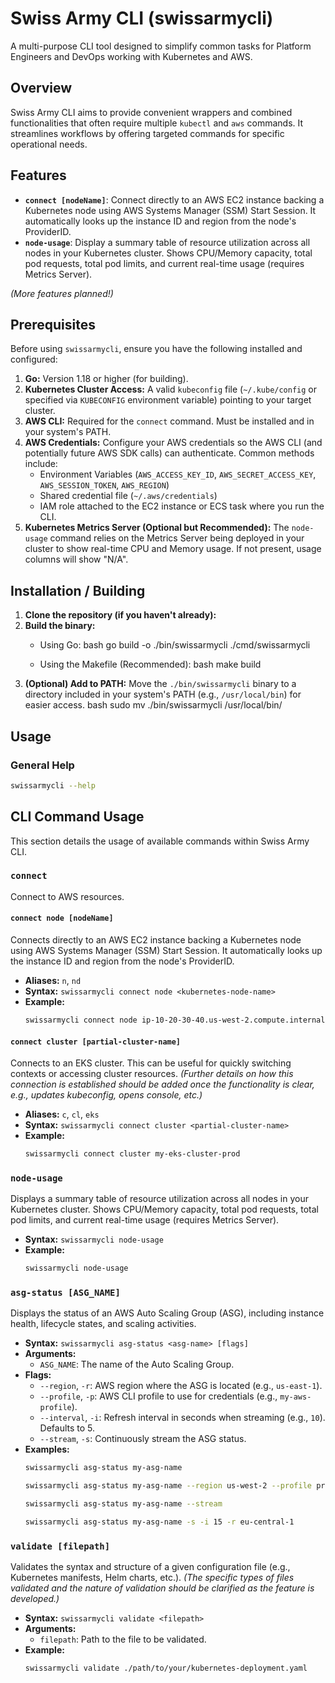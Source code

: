 # Swiss Army CLI (swissarmycli)

A multi-purpose CLI tool designed to simplify common tasks for Platform Engineers and DevOps working with Kubernetes and AWS.

## Overview

Swiss Army CLI aims to provide convenient wrappers and combined functionalities that often require multiple `kubectl` and `aws` commands. It streamlines workflows by offering targeted commands for specific operational needs.

## Features

*   **`connect [nodeName]`**: Connect directly to an AWS EC2 instance backing a Kubernetes node using AWS Systems Manager (SSM) Start Session. It automatically looks up the instance ID and region from the node's ProviderID.
*   **`node-usage`**: Display a summary table of resource utilization across all nodes in your Kubernetes cluster. Shows CPU/Memory capacity, total pod requests, total pod limits, and current real-time usage (requires Metrics Server).

*(More features planned!)*

## Prerequisites

Before using `swissarmycli`, ensure you have the following installed and configured:

1.  **Go:** Version 1.18 or higher (for building).
2.  **Kubernetes Cluster Access:** A valid `kubeconfig` file (`~/.kube/config` or specified via `KUBECONFIG` environment variable) pointing to your target cluster.
3.  **AWS CLI:** Required for the `connect` command. Must be installed and in your system's PATH.
4.  **AWS Credentials:** Configure your AWS credentials so the AWS CLI (and potentially future AWS SDK calls) can authenticate. Common methods include:
    *   Environment Variables (`AWS_ACCESS_KEY_ID`, `AWS_SECRET_ACCESS_KEY`, `AWS_SESSION_TOKEN`, `AWS_REGION`)
    *   Shared credential file (`~/.aws/credentials`)
    *   IAM role attached to the EC2 instance or ECS task where you run the CLI.
5.  **Kubernetes Metrics Server (Optional but Recommended):** The `node-usage` command relies on the Metrics Server being deployed in your cluster to show real-time CPU and Memory usage. If not present, usage columns will show "N/A".

## Installation / Building

1.  **Clone the repository (if you haven't already):**
2.  **Build the binary:**
    *   Using Go:
    bash go build -o ./bin/swissarmycli ./cmd/swissarmycli

    *   Using the Makefile (Recommended):
    bash make build
3.  **(Optional) Add to PATH:** Move the `./bin/swissarmycli` binary to a directory included in your system's PATH (e.g., `/usr/local/bin`) for easier access.
bash sudo mv ./bin/swissarmycli /usr/local/bin/

## Usage

### General Help

```bash
swissarmycli --help
```

## CLI Command Usage

This section details the usage of available commands within Swiss Army CLI.

### `connect`

Connect to AWS resources.

#### `connect node [nodeName]`

Connects directly to an AWS EC2 instance backing a Kubernetes node using AWS Systems Manager (SSM) Start Session. It automatically looks up the instance ID and region from the node's ProviderID.

*   **Aliases:** `n`, `nd`
*   **Syntax:** `swissarmycli connect node <kubernetes-node-name>`
*   **Example:**
    ```bash
    swissarmycli connect node ip-10-20-30-40.us-west-2.compute.internal
    ```

#### `connect cluster [partial-cluster-name]`

Connects to an EKS cluster. This can be useful for quickly switching contexts or accessing cluster resources. *(Further details on how this connection is established should be added once the functionality is clear, e.g., updates kubeconfig, opens console, etc.)*

*   **Aliases:** `c`, `cl`, `eks`
*   **Syntax:** `swissarmycli connect cluster <partial-cluster-name>`
*   **Example:**
    ```bash
    swissarmycli connect cluster my-eks-cluster-prod
    ```

### `node-usage`

Displays a summary table of resource utilization across all nodes in your Kubernetes cluster. Shows CPU/Memory capacity, total pod requests, total pod limits, and current real-time usage (requires Metrics Server).

*   **Syntax:** `swissarmycli node-usage`
*   **Example:**
    ```bash
    swissarmycli node-usage
    ```

### `asg-status [ASG_NAME]`

Displays the status of an AWS Auto Scaling Group (ASG), including instance health, lifecycle states, and scaling activities.

*   **Syntax:** `swissarmycli asg-status <asg-name> [flags]`
*   **Arguments:**
    *   `ASG_NAME`: The name of the Auto Scaling Group.
*   **Flags:**
    *   `--region`, `-r`: AWS region where the ASG is located (e.g., `us-east-1`).
    *   `--profile`, `-p`: AWS CLI profile to use for credentials (e.g., `my-aws-profile`).
    *   `--interval`, `-i`: Refresh interval in seconds when streaming (e.g., `10`). Defaults to 5.
    *   `--stream`, `-s`: Continuously stream the ASG status.
*   **Examples:**
    ```bash
    swissarmycli asg-status my-asg-name
    ```
    ```bash
    swissarmycli asg-status my-asg-name --region us-west-2 --profile production
    ```
    ```bash
    swissarmycli asg-status my-asg-name --stream
    ```
    ```bash
    swissarmycli asg-status my-asg-name -s -i 15 -r eu-central-1
    ```

### `validate [filepath]`

Validates the syntax and structure of a given configuration file (e.g., Kubernetes manifests, Helm charts, etc.). *(The specific types of files validated and the nature of validation should be clarified as the feature is developed.)*

*   **Syntax:** `swissarmycli validate <filepath>`
*   **Arguments:**
    *   `filepath`: Path to the file to be validated.
*   **Example:**
    ```bash
    swissarmycli validate ./path/to/your/kubernetes-deployment.yaml
    ```